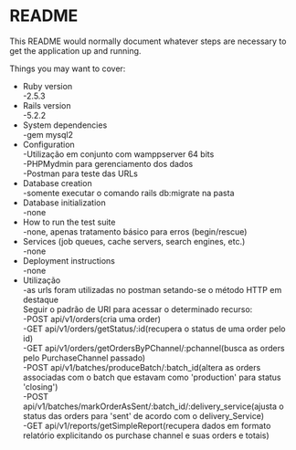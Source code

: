 # README

This README would normally document whatever steps are necessary to get the
application up and running.

Things you may want to cover:

* Ruby version<br/>
	-2.5.3
* Rails version<br/>
	-5.2.2
* System dependencies<br/>
	-gem mysql2
* Configuration<br/>
	-Utilização em conjunto com wamppserver 64 bits<br/>
	-PHPMydmin para gerenciamento dos dados<br/>
	-Postman para teste das URLs<br/>
* Database creation<br/>
	-somente executar o comando rails db:migrate na pasta
* Database initialization<br/>
	-none
* How to run the test suite<br/>
	-none, apenas tratamento básico para erros (begin/rescue)
* Services (job queues, cache servers, search engines, etc.)<br/>
	-none
* Deployment instructions<br/>
	-none
* Utilização<br/>
	-as urls foram utilizadas no postman setando-se o método HTTP em destaque<br/>
	Seguir o padrão de URI para acessar o determinado recurso:<br/>
	 -POST api/v1/orders(cria uma order)<br/>
	 -GET api/v1/orders/getStatus/:id(recupera o status de uma order pelo id)<br/>
	 -GET api/v1/orders/getOrdersByPChannel/:pchannel(busca as orders pelo PurchaseChannel passado)<br/>
	 -POST api/v1/batches/produceBatch/:batch_id(altera as orders associadas com o batch que estavam como 'production' para status 'closing')<br/>
	 -POST api/v1/batches/markOrderAsSent/:batch_id/:delivery_service(ajusta o status das orders para 'sent' de acordo com o delivery_Service)<br/>
	 -GET api/v1/reports/getSimpleReport(recupera dados em formato relatório explicitando os purchase channel e suas orders e totais)<br/>